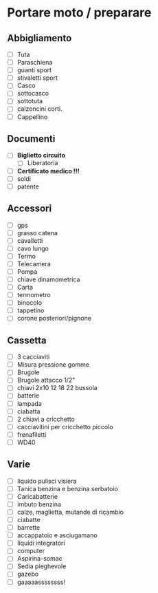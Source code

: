 # Portare moto / preparare

## Abbigliamento

- [ ] Tuta
- [ ] Paraschiena
- [ ] guanti sport
- [ ] stivaletti sport
- [ ] Casco
- [ ] sottocasco
- [ ] sottotuta
- [ ] calzoncini corti.
- [ ] Cappellino

## Documenti

- [ ] **Biglietto circuito**
    - [ ] Liberatoria
- [ ] **Certificato medico !!!**
- [ ] soldi
- [ ] patente

## Accessori

- [ ] gps
- [ ] grasso catena
- [ ] cavalletti
- [ ] cavo lungo
- [ ] Termo
- [ ] Telecamera
- [ ] Pompa
- [ ] chiave dinamometrica
- [ ] Carta
- [ ] termometro
- [ ] binocolo
- [ ] tappetino
- [ ] corone posteriori/pignone

## Cassetta

- [ ] 3 cacciaviti
- [ ] Misura pressione gomme
- [ ] Brugole
- [ ] Brugole attacco 1/2"
- [ ] chiavi 2x10 12 18 22 bussola
- [ ] batterie
- [ ] lampada
- [ ] ciabatta
- [ ] 2 chiavi a cricchetto
- [ ] cacciavitini per cricchetto piccolo
- [ ] frenafiletti
- [ ] WD40

## Varie

- [ ] liquido pulisci visiera
- [ ] Tanica benzina  e benzina serbatoio
- [ ] Caricabatterie
- [ ] imbuto benzina
- [ ] calze, maglietta, mutande di ricambio
- [ ] ciabatte
- [ ] barrette
- [ ] accappatoio e asciugamano
- [ ] liquidi integratori
- [ ] computer
- [ ] Aspirina-somac
- [ ] Sedia pieghevole
- [ ] gazebo
- [ ] gaaaaassssssss!
